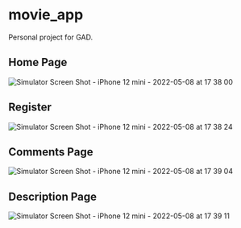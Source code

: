 # movie_app

Personal project for GAD.


## Home Page
![Simulator Screen Shot - iPhone 12 mini - 2022-05-08 at 17 38 00](https://user-images.githubusercontent.com/72412815/167301507-f98dceab-c665-4c28-8524-8ea90f603a75.png)

## Register
![Simulator Screen Shot - iPhone 12 mini - 2022-05-08 at 17 38 24](https://user-images.githubusercontent.com/72412815/167301524-36f91344-6cbe-4e2b-b611-cb4cd40dfe3d.png)

## Comments Page
![Simulator Screen Shot - iPhone 12 mini - 2022-05-08 at 17 39 04](https://user-images.githubusercontent.com/72412815/167301525-8ac86770-6a4f-49d5-906a-1e01ac08e962.png)

## Description Page
![Simulator Screen Shot - iPhone 12 mini - 2022-05-08 at 17 39 11](https://user-images.githubusercontent.com/72412815/167301527-778c205c-ff09-4770-b89c-74723cdf8c93.png)

